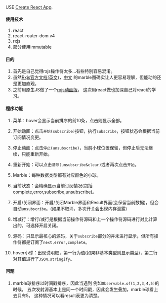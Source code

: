 USE [Create React App](https://github.com/facebookincubator/create-react-app).

#### 使用技术
1. react
2. react-router-dom v4
3. rxjs
4. 部分使用immutable

#### 目的
1. 首先是自己觉得rxjs操作符太多...有些特别容易混淆。
2. 虽然[Rxjs官方文档(英文)](http://reactivex.io/rxjs/)，[中文](http://cn.rx.js.org/)
的marble图确实让人更容易理解，但能动的还是更加直观。
3. 之前用原生JS做了一个[rxjs动画版](https://github.com/stonehank/animateRxjs-rawJS)，
这次用react做也加深自己对react的学习。

#### 程序功能

1. 菜单：hover会显示当前排序的前10条，点击则显示全部。

2. 开始动画：点击`开始(subscribe)`按钮，执行`subscribe`，按钮状态会根据当前订阅情况变更。
3. 停止动画：点击`停止(unsubscribe)`，当前小球位置保留，但停止后无法继续，只能重新开始。
4. 重新开始：可以点击`清除(unsubscribe&clear)`或者再次点击`开始`。
5. Marble：每种数据类型都有对应颜色的小球。
6. 当前状态：会精确显示当前订阅情况(包括complete,error,subscribe,unsubscribe)。
7. 开启/关闭界面：开启/关闭Marble界面和Result界面(会保留当前数据)，但会自动`unsubscribe`。(如果不取消，多次开关会出现内存泄露)
8. 增减行：增行/减行是根据当前操作符源码和上一个操作符源码进行对比计算出的，可选择开启关闭。
9. 源码：只显示最核心的源码，关于`subscribe`部分的并未进行显示，但所有操作符都是订阅了`next,error,complete`。
10. hover小球：出现说明框，第一行为值(如果非基本类型则显示类型)，第二行对其值进行了`JSON.stringify`。


#### 问题
1. marble球排序以时间戳排序，因此当遇到 例如`Observable.of(1,2,3,4,5)`的时候，
五次发射源基本上是同一个时间戳，因此会发生叠加，marble球看上去只有5，
这种情况可以看result表更为清楚。